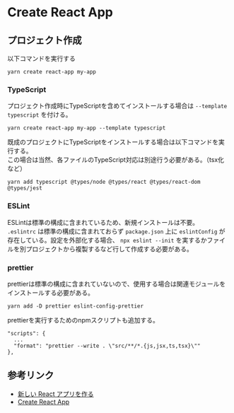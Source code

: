 # Create React App

## プロジェクト作成

以下コマンドを実行する

```
yarn create react-app my-app
```

### TypeScript

プロジェクト作成時にTypeScriptを含めてインストールする場合は `--template typescript` を付ける。

```
yarn create react-app my-app --template typescript
```

既成のプロジェクトにTypeScriptをインストールする場合は以下コマンドを実行する。  
この場合は当然、各ファイルのTypeScript対応は別途行う必要がある。（tsx化など）

```
yarn add typescript @types/node @types/react @types/react-dom @types/jest
```

### ESLint

ESLintは標準の構成に含まれているため、新規インストールは不要。  
`.eslintrc` は標準の構成に含まれておらず `package.json` 上に `eslintConfig` が存在している。設定を外部化する場合、 `npx eslint --init` を実するかファイルを別プロジェクトから複製するなど行して作成する必要がある。

### prettier

prettierは標準の構成に含まれていないので、使用する場合は関連モジュールをインストールする必要がある。

```
yarn add -D prettier eslint-config-prettier
```

prettierを実行するためのnpmスクリプトも追加する。

```
"scripts": {
  ...
  "format": "prettier --write . \"src/**/*.{js,jsx,ts,tsx}\""
},
```

## 参考リンク

- [新しい React アプリを作る](https://ja.reactjs.org/docs/create-a-new-react-app.html)
- [Create React App](https://create-react-app.dev/)
